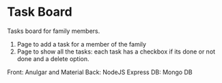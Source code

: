 # Task Board
Tasks board for family members.
1. Page to add a task for a member of the family
2. Page to show all the tasks: each task has a checkbox if its done or not done and a delete option.

Front: Anulgar and Material
Back: NodeJS Express
DB: Mongo DB
